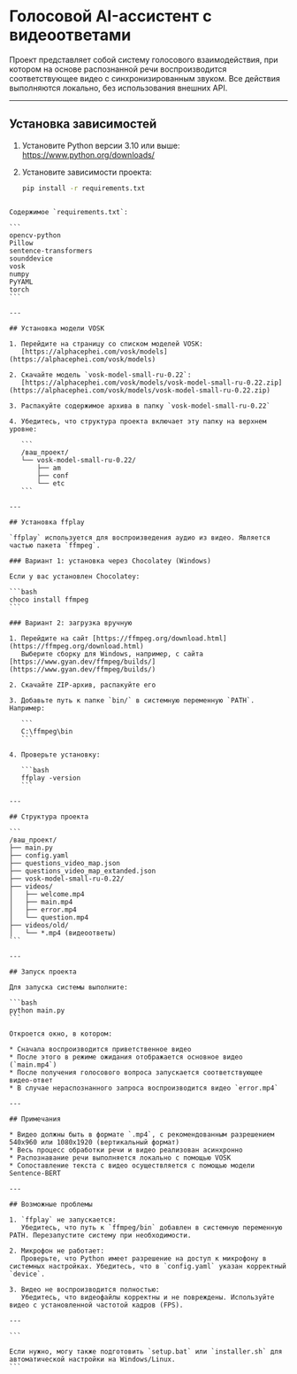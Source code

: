 # Голосовой AI-ассистент с видеоответами

Проект представляет собой систему голосового взаимодействия, при котором на основе распознанной речи воспроизводится соответствующее видео с синхронизированным звуком. Все действия выполняются локально, без использования внешних API.

---

## Установка зависимостей

1. Установите Python версии 3.10 или выше:  
   https://www.python.org/downloads/

2. Установите зависимости проекта:
   ```bash
   pip install -r requirements.txt
````

Содержимое `requirements.txt`:

```
opencv-python
Pillow
sentence-transformers
sounddevice
vosk
numpy
PyYAML
torch
```

---

## Установка модели VOSK

1. Перейдите на страницу со списком моделей VOSK:
   [https://alphacephei.com/vosk/models](https://alphacephei.com/vosk/models)

2. Скачайте модель `vosk-model-small-ru-0.22`:
   [https://alphacephei.com/vosk/models/vosk-model-small-ru-0.22.zip](https://alphacephei.com/vosk/models/vosk-model-small-ru-0.22.zip)

3. Распакуйте содержимое архива в папку `vosk-model-small-ru-0.22`

4. Убедитесь, что структура проекта включает эту папку на верхнем уровне:

   ```
   /ваш_проект/
   └── vosk-model-small-ru-0.22/
       ├── am
       ├── conf
       └── etc
   ```

---

## Установка ffplay

`ffplay` используется для воспроизведения аудио из видео. Является частью пакета `ffmpeg`.

### Вариант 1: установка через Chocolatey (Windows)

Если у вас установлен Chocolatey:

```bash
choco install ffmpeg
```

### Вариант 2: загрузка вручную

1. Перейдите на сайт [https://ffmpeg.org/download.html](https://ffmpeg.org/download.html)
   Выберите сборку для Windows, например, с сайта [https://www.gyan.dev/ffmpeg/builds/](https://www.gyan.dev/ffmpeg/builds/)

2. Скачайте ZIP-архив, распакуйте его

3. Добавьте путь к папке `bin/` в системную переменную `PATH`. Например:

   ```
   C:\ffmpeg\bin
   ```

4. Проверьте установку:

   ```bash
   ffplay -version
   ```

---

## Структура проекта

```
/ваш_проект/
├── main.py
├── config.yaml
├── questions_video_map.json
├── questions_video_map_extanded.json
├── vosk-model-small-ru-0.22/
├── videos/
│   ├── welcome.mp4
│   ├── main.mp4
│   ├── error.mp4
│   └── question.mp4
├── videos/old/
│   └── *.mp4 (видеоответы)
```

---

## Запуск проекта

Для запуска системы выполните:

```bash
python main.py
```

Откроется окно, в котором:

* Сначала воспроизводится приветственное видео
* После этого в режиме ожидания отображается основное видео (`main.mp4`)
* После получения голосового вопроса запускается соответствующее видео-ответ
* В случае нераспознанного запроса воспроизводится видео `error.mp4`

---

## Примечания

* Видео должны быть в формате `.mp4`, с рекомендованным разрешением 540x960 или 1080x1920 (вертикальный формат)
* Весь процесс обработки речи и видео реализован асинхронно
* Распознавание речи выполняется локально с помощью VOSK
* Сопоставление текста с видео осуществляется с помощью модели Sentence-BERT

---

## Возможные проблемы

1. `ffplay` не запускается:
   Убедитесь, что путь к `ffmpeg/bin` добавлен в системную переменную PATH. Перезапустите систему при необходимости.

2. Микрофон не работает:
   Проверьте, что Python имеет разрешение на доступ к микрофону в системных настройках. Убедитесь, что в `config.yaml` указан корректный `device`.

3. Видео не воспроизводится полностью:
   Убедитесь, что видеофайлы корректны и не повреждены. Используйте видео с установленной частотой кадров (FPS).

---

```

Если нужно, могу также подготовить `setup.bat` или `installer.sh` для автоматической настройки на Windows/Linux.
```
